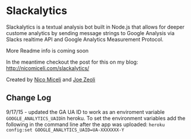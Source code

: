 # Slackalytics

Slackalytics is a textual analysis bot built in Node.js that allows for deeper custome analytics by sending message strings to Google Analysis via Slacks realtime API and Google Analytics Measurement Protocol.

More Readme info is coming soon

In the meantime checkout the post for this on my blog: http://nicomiceli.com/slackalytics/ 

Created by [Nico Miceli](http://nicomiceli.com) and [Joe Zeoli](http://joezeoli.com)


Change Log
------------

9/17/15 - updated the GA UA ID to work as an enviroment variable `GOOGLE_ANALYTICS_UAID`in heroku. To set the environment variables add the following in the command line after the app was uploaded: 
```heroku config:set GOOGLE_ANALYTICS_UAID=UA-XXXXXXX-Y``` 